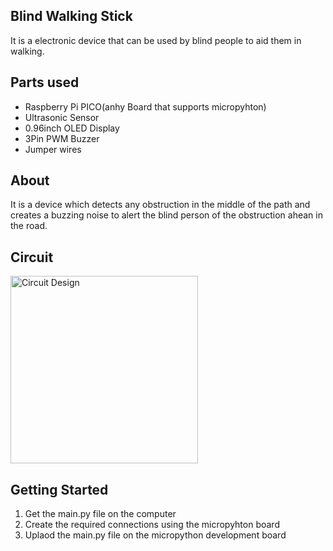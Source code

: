 ## Blind Walking Stick
It is a electronic device that can be used by blind people to aid them in walking.

## Parts used

- Raspberry Pi PICO(anhy Board that supports micropyhton)
- Ultrasonic Sensor
- 0.96inch OLED Display
- 3Pin PWM Buzzer
- Jumper wires

## About
It is a device which detects any obstruction in the middle of the path and creates a buzzing noise to alert the blind person of the obstruction ahean in the road.

## Circuit

<img src="https://github.com/tanmaysingh27/BlindWalkStick/assets/111690894/86d7cbdf-b09c-4d75-8b10-655d025df355" alt="Circuit Design"  width="300"/>

## Getting Started

1. Get the main.py file on the computer
2. Create the required connections using the micropyhton board
3. Uplaod the main.py file on the micropython development board

